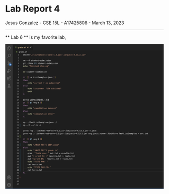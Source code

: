 # Lab Report 4
Jesus Gonzalez - CSE 15L - A17425808 - March 13, 2023

---
** Lab 6 ** is my favorite lab, 

![Image](lab5-1.png)
